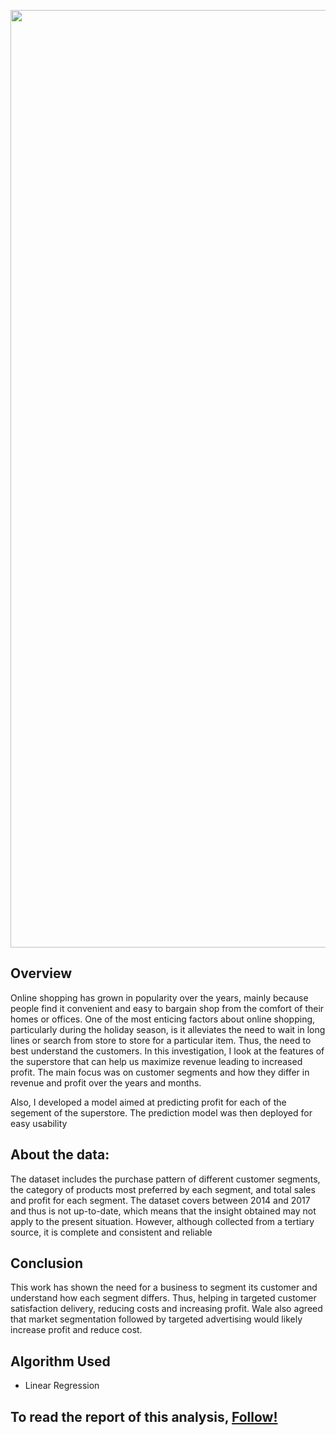 <img src = "https://th.bing.com/th/id/R.526e52ee451113aed823f6dc0c507f6b?rik=lKQSEbymT5ZmwA&pid=ImgRaw&r=0" width = "1500"> <br>

## Overview
Online shopping has grown in popularity over the years, mainly because people find it convenient and easy to bargain shop from the comfort of their homes or offices. One of the most enticing factors about online shopping, particularly during the holiday season, is it alleviates the need to wait in long lines or search from store to store for a particular item. Thus, the need to best understand the customers. In this investigation, I look at the features of the superstore that can help us maximize revenue leading to increased profit. The main focus was on customer segments and how they differ in revenue and profit over the years and months.

Also, I developed a model aimed at predicting profit for each of the segement of the superstore. The prediction model was then deployed for easy usability

## About the data:
The dataset includes the purchase pattern of different customer segments, the category of
products most preferred by each segment, and total sales and profit for each segment. The
dataset covers between 2014 and 2017 and thus is not up-to-date, which means that the insight
obtained may not apply to the present situation. However, although collected from a tertiary
source, it is complete and consistent and reliable

## Conclusion
This work has shown the need for a business to segment its customer and understand how each
segment differs. Thus, helping in targeted customer satisfaction delivery, reducing costs and
increasing profit. Wale also agreed that market segmentation followed by targeted advertising
would likely increase profit and reduce cost.

## Algorithm Used
- Linear Regression

## To read the report of this analysis, [Follow!](https://drive.google.com/file/d/1Tr54lBGeNtr7FA0ki6kbVc8d9vEvj97i/view?usp=share_link)
